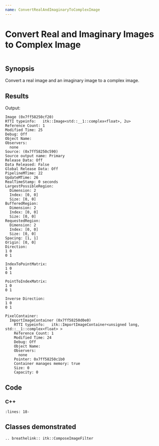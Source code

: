 ```yaml
---
name: ConvertRealAndImaginaryToComplexImage
---
```


# Convert Real and Imaginary Images to Complex Image

```{index} single: ComposeImageFilter pair: real; imaginary single: complex
```

## Synopsis

Convert a real image and an imaginary image to a complex image.

## Results

Output:

```
Image (0x7ff58250cf20)
RTTI typeinfo:   itk::Image<std::__1::complex<float>, 2u>
Reference Count: 1
Modified Time: 25
Debug: Off
Object Name:
Observers:
  none
Source: (0x7ff58250c590)
Source output name: Primary
Release Data: Off
Data Released: False
Global Release Data: Off
PipelineMTime: 22
UpdateMTime: 26
RealTimeStamp: 0 seconds
LargestPossibleRegion:
  Dimension: 2
  Index: [0, 0]
  Size: [0, 0]
BufferedRegion:
  Dimension: 2
  Index: [0, 0]
  Size: [0, 0]
RequestedRegion:
  Dimension: 2
  Index: [0, 0]
  Size: [0, 0]
Spacing: [1, 1]
Origin: [0, 0]
Direction:
1 0
0 1

IndexToPointMatrix:
1 0
0 1

PointToIndexMatrix:
1 0
0 1

Inverse Direction:
1 0
0 1

PixelContainer:
  ImportImageContainer (0x7ff58250d0e0)
    RTTI typeinfo:   itk::ImportImageContainer<unsigned long, std::__1::complex<float> >
    Reference Count: 1
    Modified Time: 24
    Debug: Off
    Object Name:
    Observers:
      none
    Pointer: 0x7ff58250c1b0
    Container manages memory: true
    Size: 0
    Capacity: 0
```

## Code

### C++

```{literalinclude} Code.cxx
:lines: 18-
```

## Classes demonstrated

```{eval-rst}
.. breathelink:: itk::ComposeImageFilter
```
